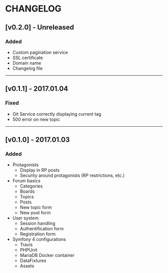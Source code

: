 # CHANGELOG

## [v0.2.0] - Unreleased

### Added
- Custom pagination service
- SSL certificate
- Domain name
- Changelog file

---

## [v0.1.1] - 2017.01.04

### Fixed
- Git Service correctly displaying current tag
- 500 error on new topic

----

## [v0.1.0] - 2017.01.03

### Added
- Protagonists
    - Display in RP posts
    - Security around protagonists (RP restrictions, etc.)
- Forum basics
    - Categories
    - Boards
    - Topics
    - Posts
    - New topic form
    - New post form
- User system
    - Session handling
    - Authentification form
    - Registration form
- Symfony 4 configurations
    - Travis
    - PHPUnit
    - MariaDB Docker container
    - DataFixtures
    - Assets
